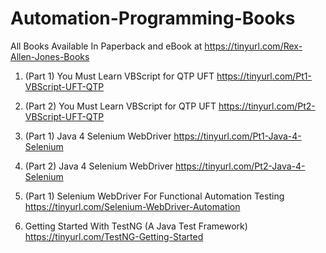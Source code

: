 # Automation-Programming-Books

All Books Available In Paperback and eBook at https://tinyurl.com/Rex-Allen-Jones-Books

1. (Part 1) You Must Learn VBScript for QTP UFT
https://tinyurl.com/Pt1-VBScript-UFT-QTP

2. (Part 2) You Must Learn VBScript for QTP UFT
https://tinyurl.com/Pt2-VBScript-UFT-QTP

3. (Part 1) Java 4 Selenium WebDriver
https://tinyurl.com/Pt1-Java-4-Selenium

4. (Part 2) Java 4 Selenium WebDriver
https://tinyurl.com/Pt2-Java-4-Selenium

5. (Part 1) Selenium WebDriver For Functional Automation Testing
https://tinyurl.com/Selenium-WebDriver-Automation

6. Getting Started With TestNG (A Java Test Framework)
https://tinyurl.com/TestNG-Getting-Started
